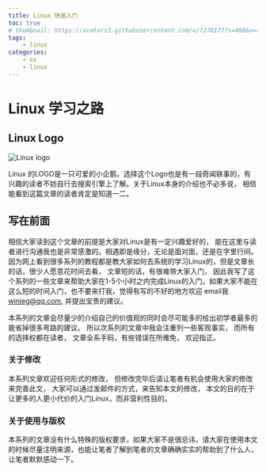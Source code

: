 ```yaml
---
title: Linux 快速入门
toc: true
# thumbnail: https://avatars3.githubusercontent.com/u/7270177?s=460&v=4
tags:
    - linux
categories:
    - os
    - linux
---
```


# Linux 学习之路

## Linux Logo
![Linux logo](https://www.kernel.org/theme/images/logos/tux.png)

Linux 的LOGO是一只可爱的小企鹅，选择这个Logo也是有一段奇闻轶事的，有兴趣的读者不妨自行去搜索引擎上了解。关于Linux本身的介绍也不必多说， 相信能看到这篇文章的读者肯定是知道一二。

## 写在前面
相信大家读到这个文章的前提是大家对Linux是有一定兴趣爱好的， 能在这里与读者进行沟通我也是非常感激的。相遇即是缘分，无论是面对面，还是在字里行间。因为网上看到很多系列的教程都是教大家如何去系统的学习Linux的，但是文章长的话，很少人愿意花时间去看， 文章短的话，有很难带大家入门， 因此我写了这个系列的一些文章来帮助大家在1-5个小时之内完成Linux的入门。如果大家不能在这么短的时间入门，也不要来打我，觉得有写的不好的地方欢迎 email我 [winjeg@qq.com](mailto:winjeg@qq.com), 并提出宝贵的建议。

本系列的文章会尽量少的介绍自己的价值观的同时会尽可能多的给出初学者最多的能省掉很多弯路的建议。 所以次系列的文章中我会注重列一些客观事实， 而所有的选择权都在读者， 文章全系手码，有些错误在所难免， 欢迎指正。

### 关于修改
本系列文章欢迎任何形式的修改， 但修改完毕后请让笔者有机会使用大家的修改来完善此文， 大家可以通过发邮件的方式，来告知本文的修改， 本文的目的在于让更多的人更小代价的入门Linux，而非营利性目的。

### 关于使用与版权
本系列的文章没有什么特殊的版权要求，如果大家不是很忌讳，请大家在使用本文的时候尽量注明来源，也能让笔者了解到笔者的文章确确实实的帮助到了什么人， 让笔者默默感动一下。
